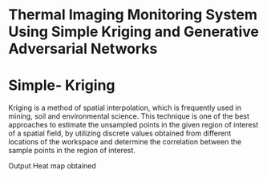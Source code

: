 # Thermal Imaging Monitoring System Using Simple Kriging and Generative Adversarial Networks

# Simple- Kriging
Kriging is a method of spatial interpolation, which is
frequently used in mining, soil and environmental science.
This technique is one of the best approaches to estimate the
unsampled points in the given region of interest of a spatial
field, by utilizing discrete values obtained from different
locations of the workspace and determine the correlation
between the sample points in the region of interest. 

Output Heat map obtained 


